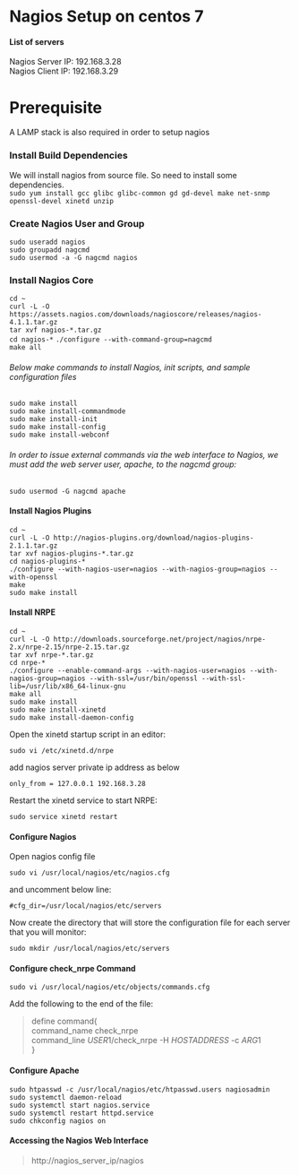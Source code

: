 # Nagios Setup on centos 7  
#### List of servers  
Nagios Server IP:  192.168.3.28  
Nagios Client IP:  192.168.3.29  

# Prerequisite  
A LAMP stack is also required in order to setup nagios  

### Install Build Dependencies  

We will install nagios from source file. So need to install some dependencies.  
`sudo yum install gcc glibc glibc-common gd gd-devel make net-snmp openssl-devel xinetd unzip`  

### Create Nagios User and Group  
`sudo useradd nagios`  
`sudo groupadd nagcmd`  
`sudo usermod -a -G nagcmd nagios`  

### Install Nagios Core
`cd ~`  
`curl -L -O https://assets.nagios.com/downloads/nagioscore/releases/nagios-4.1.1.tar.gz`  
`tar xvf nagios-*.tar.gz`  
`cd nagios-*`
`./configure --with-command-group=nagcmd`  
`make all`  

###### Below make commands to install Nagios, init scripts, and sample configuration files  

`sudo make install`  
`sudo make install-commandmode`  
`sudo make install-init`  
`sudo make install-config`  
`sudo make install-webconf`  

###### In order to issue external commands via the web interface to Nagios, we must add the web server user, apache, to the nagcmd group:

`sudo usermod -G nagcmd apache`  

#### Install Nagios Plugins

`cd ~`  
`curl -L -O http://nagios-plugins.org/download/nagios-plugins-2.1.1.tar.gz`  
`tar xvf nagios-plugins-*.tar.gz`  
`cd nagios-plugins-*`  
`./configure --with-nagios-user=nagios --with-nagios-group=nagios --with-openssl`  
`make`  
`sudo make install`  

#### Install NRPE  

`cd ~`  
`curl -L -O http://downloads.sourceforge.net/project/nagios/nrpe-2.x/nrpe-2.15/nrpe-2.15.tar.gz`  
`tar xvf nrpe-*.tar.gz`  
`cd nrpe-*`  
`./configure --enable-command-args --with-nagios-user=nagios --with-nagios-group=nagios --with-ssl=/usr/bin/openssl --with-ssl-lib=/usr/lib/x86_64-linux-gnu`  
`make all`  
`sudo make install`  
`sudo make install-xinetd`  
`sudo make install-daemon-config`  

Open the xinetd startup script in an editor:  

`sudo vi /etc/xinetd.d/nrpe`  

add nagios server private ip address as below  

`only_from = 127.0.0.1 192.168.3.28`  

Restart the xinetd service to start NRPE:  

`sudo service xinetd restart`  

#### Configure Nagios  

Open nagios config file  

`sudo vi /usr/local/nagios/etc/nagios.cfg`  

and uncomment below line:  

`#cfg_dir=/usr/local/nagios/etc/servers`  

Now create the directory that will store the configuration file for each server that you will monitor:  

`sudo mkdir /usr/local/nagios/etc/servers`  


#### Configure check_nrpe Command  

`sudo vi /usr/local/nagios/etc/objects/commands.cfg`  

Add the following to the end of the file:  


>define command{  
        command_name check_nrpe  
        command_line $USER1$/check_nrpe -H $HOSTADDRESS$ -c $ARG1$  
>}  

#### Configure Apache  

`sudo htpasswd -c /usr/local/nagios/etc/htpasswd.users nagiosadmin`  
`sudo systemctl daemon-reload`  
`sudo systemctl start nagios.service`  
`sudo systemctl restart httpd.service`  
`sudo chkconfig nagios on`  

#### Accessing the Nagios Web Interface  

>http://nagios_server_ip/nagios  



